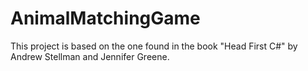 # AnimalMatchingGame

This project is based on the one found in the book "Head First C#" by Andrew Stellman and Jennifer Greene.

